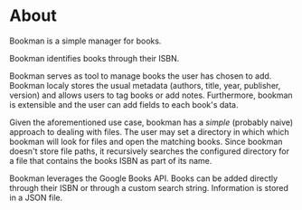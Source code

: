 # About
Bookman is a simple manager for books.

Bookman identifies books through their ISBN.

Bookman serves as tool to manage books the user has chosen to add.
Bookman localy stores the usual metadata (authors, title, year, publisher, version) and allows users to tag books or add notes.
Furthermore, bookman is extensible and the user can add fields to each book's data.

Given the aforementioned use case, bookman has a *simple* (probably naive) approach to dealing with files.
The user may set a directory in which which bookman will look for files and open the matching books.
Since bookman doesn't store file paths, it recursively searches the configured directory for a file that contains the books ISBN as part of its name.

Bookman leverages the Google Books API.
Books can be added directly through their ISBN or through a custom search string.
Information is stored in a JSON file.


